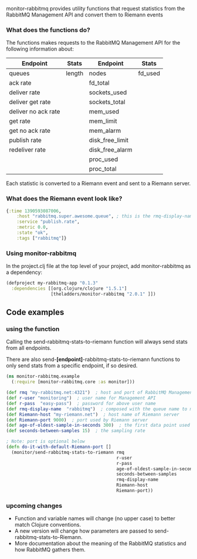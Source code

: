 monitor-rabbitmq provides utility functions that request statistics from the RabbitMQ Management API and convert them to Riemann events

### What does the functions do? ###

The functions makes requests to the RabbitMQ Management API for the following information about:

Endpoint | Stats | Endpoint | Stats 
-------- | ----- | -------- | -----
queues | length | nodes | fd_used
 | ack rate | | fd_total
 | deliver rate | | sockets_used
 | deliver get rate | | sockets_total
 | deliver no ack rate | | mem_used
 | get rate | | mem_limit
 | get no ack rate | | mem_alarm
 | publish rate | | disk_free_limit
 | redeliver rate | | disk_free_alarm
 | | | proc_used
 | | | proc_total

Each statistic is converted to a Riemann event and sent to a Riemann server.

### What does the Riemann event look like? ###
```clj
{:time 1390593087006,
    :host "rabbitmq.super.awesome.queue", ; this is the rmq-display-name composed with the queue or node name
    :service "publish.rate",
    :metric 0.0,
    :state "ok",
    :tags ["rabbitmq"]}
```

### Using monitor-rabbitmq ###

In the project.clj file at the top level of your project, add monitor-rabbitmq as a dependency:

```clj
(defproject my-rabbitmq-app "0.1.3"
  :dependencies [[org.clojure/clojure "1.5.1"]
                 [theladders/monitor-rabbitmq "2.0.1" ]])
```

## Code examples ##


### using the function ###

Calling the send-rabbitmq-stats-to-riemann function will always send stats from all endpoints.

There are also send-**[endpoint]**-rabbitmq-stats-to-riemann functions to only send stats from a specific endpoint, if so desired.

```clj
(ns monitor-rabbitmq.example
  (:require [monitor-rabbitmq.core :as monitor]))

(def rmq "my-rabbitmq.net:4321")  ; host and port of RabbitMQ Management API
(def r-user "monitoring")  ; user name for Management API
(def r-pass  "easy-pass")  ; password for above user name
(def rmq-display-name  "rabbitmq")  ; composed with the queue name to make the host value of the Riemann event
(def Riemann-host "my-riemann.net")  ; host name of Riemann server
(def Riemann-port 9000)  ; port used by Riemann server
(def age-of-oldest-sample-in-seconds 300)  ; the first data point used to calculate average rate
(def seconds-between-samples 15)  ; the sampling rate

; Note: port is optional below
(defn do-it-with-default-Riemann-port []
  (monitor/send-rabbitmq-stats-to-riemann rmq
                                          r-user
                                          r-pass
                                          age-of-oldest-sample-in-seconds
                                          seconds-between-samples
                                          rmq-display-name
                                          Riemann-host
                                          Riemann-port))
```

### upcoming changes ###

* Function and variable names will change (no upper case) to better match Clojure conventions.
* A new version will change how parameters are passed to send-rabbitmq-stats-to-Riemann.
* More documentation about the meaning of the RabbitMQ statistics and how RabbitMQ gathers them.


